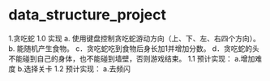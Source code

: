 # data_structure_project
1.贪吃蛇
1.0 实现 a. 使用键盘控制贪吃蛇游动方向（上、下、左、右四个方向）。
        b. 能随机产生食物。
        c．贪吃蛇吃到食物后身长加1并增加分数。
        d．贪吃蛇的头不能碰到自己的身体，也不能碰到墙壁，否则游戏结束。
1.1 预计实现： a.增加难度
              b.选择关卡
1.2 预计实现： a.去频闪
